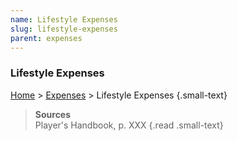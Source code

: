 ```yaml
---
name: Lifestyle Expenses
slug: lifestyle-expenses
parent: expenses
---
```

### Lifestyle Expenses
[Home](dm-operations-center) > [Expenses](expenses) > Lifestyle Expenses {.small-text}



> **Sources** <br/>
> Player's Handbook, p. XXX
{.read .small-text}

